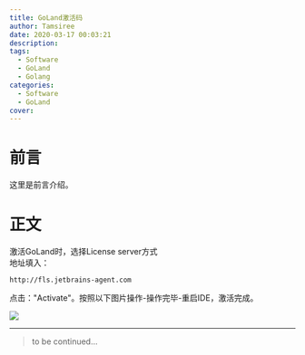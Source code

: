 ```yaml
---
title: GoLand激活码
author: Tamsiree
date: 2020-03-17 00:03:21
description:
tags:
  - Software
  - GoLand
  - Golang
categories:
  - Software
  - GoLand
cover:
---
```

# 前言
这里是前言介绍。

# 正文

激活GoLand时，选择License server方式  
地址填入：

```
http://fls.jetbrains-agent.com
```

点击："Activate"。按照以下图片操作-操作完毕-重启IDE，激活完成。

![](https://www.frankblog.cn/zb_users/upload/2020/02/202002121581489194443306.png)

---
> to be continued...
